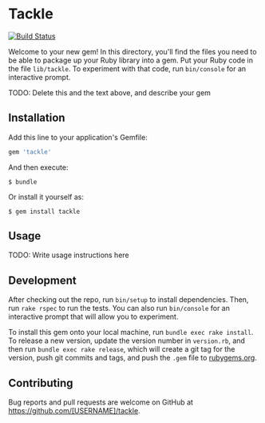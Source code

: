 # Tackle

[![Build Status](https://semaphoreci.com/api/v1/projects/b39e2ae2-2516-4fd7-9e2c-f5be1a043ff5/732979/badge.svg)](https://semaphoreci.com/renderedtext/tackle)

Welcome to your new gem! In this directory, you'll find the files you need to be able to package up your Ruby library into a gem. Put your Ruby code in the file `lib/tackle`. To experiment with that code, run `bin/console` for an interactive prompt.

TODO: Delete this and the text above, and describe your gem

## Installation

Add this line to your application's Gemfile:

```ruby
gem 'tackle'
```

And then execute:

    $ bundle

Or install it yourself as:

    $ gem install tackle

## Usage

TODO: Write usage instructions here

## Development

After checking out the repo, run `bin/setup` to install dependencies. Then, run `rake rspec` to run the tests. You can also run `bin/console` for an interactive prompt that will allow you to experiment.

To install this gem onto your local machine, run `bundle exec rake install`. To release a new version, update the version number in `version.rb`, and then run `bundle exec rake release`, which will create a git tag for the version, push git commits and tags, and push the `.gem` file to [rubygems.org](https://rubygems.org).

## Contributing

Bug reports and pull requests are welcome on GitHub at https://github.com/[USERNAME]/tackle.

